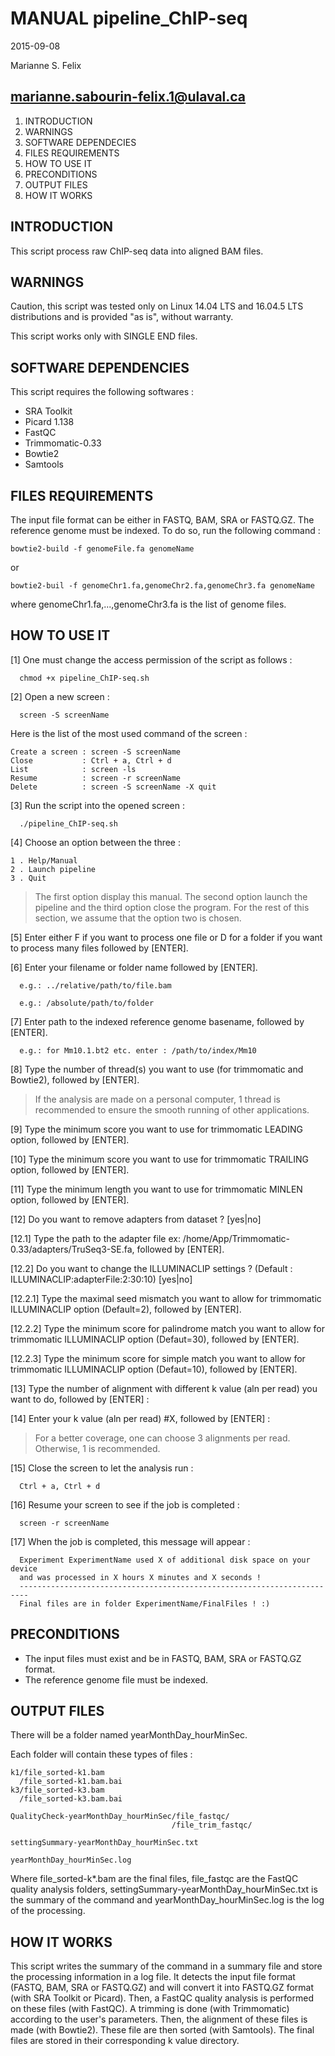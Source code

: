 # MANUAL pipeline_ChIP-seq
2015-09-08

Marianne S. Felix

marianne.sabourin-felix.1@ulaval.ca
---------------------------------------

1. INTRODUCTION
2. WARNINGS
3. SOFTWARE DEPENDECIES
4. FILES REQUIREMENTS
5. HOW TO USE IT
6. PRECONDITIONS
7. OUTPUT FILES
8. HOW IT WORKS

## INTRODUCTION

This script process raw ChIP-seq data into aligned BAM files.

## WARNINGS

Caution, this script was tested only on Linux 14.04 LTS and 16.04.5 LTS distributions and is provided "as is", without warranty.

This script works only with SINGLE END files.

## SOFTWARE DEPENDENCIES

This script requires the following softwares :

 - SRA Toolkit
 - Picard 1.138
 - FastQC
 - Trimmomatic-0.33
 - Bowtie2
 - Samtools

## FILES REQUIREMENTS

The input file format can be either in FASTQ, BAM, SRA or FASTQ.GZ.
The reference genome must be indexed. To do so, run the following command :

```
bowtie2-build -f genomeFile.fa genomeName
```
or
```
bowtie2-buil -f genomeChr1.fa,genomeChr2.fa,genomeChr3.fa genomeName
```

where genomeChr1.fa,...,genomeChr3.fa is the list of genome files.

## HOW TO USE IT

[1]  One must change the access permission of the script as follows :

      chmod +x pipeline_ChIP-seq.sh

[2]  Open a new screen :

      screen -S screenName

 Here is the list of the most used command of the screen :
 
 ```
Create a screen : screen -S screenName
Close           : Ctrl + a, Ctrl + d
List            : screen -ls
Resume          : screen -r screenName
Delete          : screen -S screenName -X quit
```

[3]  Run the script into the opened screen :

      ./pipeline_ChIP-seq.sh

[4]  Choose an option between the three :

```
1 . Help/Manual
2 . Launch pipeline
3 . Quit
```

>The first option display this manual. The second option launch the pipeline and the third option close the program. For the rest of this section, we assume that the option two is chosen.

[5]  Enter either F if you want to process one file or D for a folder if you
     want to process many files followed by [ENTER].

[6]  Enter your filename or folder name followed by [ENTER].

      e.g.: ../relative/path/to/file.bam
      
      e.g.: /absolute/path/to/folder

[7]  Enter path to the indexed reference genome basename, followed by [ENTER]. 

      e.g.: for Mm10.1.bt2 etc. enter : /path/to/index/Mm10

[8]  Type the number of thread(s) you want to use (for trimmomatic and Bowtie2), followed by [ENTER].

> If the analysis are made on a personal computer, 1 thread is recommended to ensure the smooth running of other applications.

[9]  Type the minimum score you want to use for trimmomatic LEADING option, followed by [ENTER].

[10]  Type the minimum score you want to use for trimmomatic TRAILING option, followed by [ENTER].

[11]  Type the minimum length you want to use for trimmomatic MINLEN option, followed by [ENTER].

[12]  Do you want to remove adapters from dataset ? [yes|no]

[12.1]  Type the path to the adapter file ex: /home/App/Trimmomatic-0.33/adapters/TruSeq3-SE.fa, followed by [ENTER].

[12.2]  Do you want to change the ILLUMINACLIP settings ? (Default : ILLUMINACLIP:adapterFile:2:30:10) [yes|no]

[12.2.1]  Type the maximal seed mismatch you want to allow for trimmomatic ILLUMINACLIP option (Default=2), followed by [ENTER].

[12.2.2]  Type the minimum score for palindrome match you want to allow for trimmomatic ILLUMINACLIP option (Defaut=30), followed by [ENTER].

[12.2.3]  Type the minimum score for simple match you want to allow for trimmomatic ILLUMINACLIP option (Defaut=10), followed by [ENTER].

[13]  Type the number of alignment with different k value (aln per read) you want to do, followed by [ENTER] :

[14]  Enter your k value (aln per read) #X, followed by [ENTER] :

> For a better coverage, one can choose 3 alignments per read. Otherwise, 1 is recommended.

[15] Close the screen to let the analysis run :
     
      Ctrl + a, Ctrl + d
     
[16] Resume your screen to see if the job is completed :

      screen -r screenName

[17] When the job is completed, this message will appear :

      Experiment ExperimentName used X of additional disk space on your device
      and was processed in X hours X minutes and X seconds !
      ------------------------------------------------------------------------
      Final files are in folder ExperimentName/FinalFiles ! :)

## PRECONDITIONS

- The input files must exist and be in FASTQ, BAM, SRA or FASTQ.GZ format.
- The reference genome file must be indexed.

## OUTPUT FILES

There will be a folder named yearMonthDay_hourMinSec. 

Each folder will contain these types of files :

    k1/file_sorted-k1.bam
      /file_sorted-k1.bam.bai
    k3/file_sorted-k3.bam
      /file_sorted-k3.bam.bai

    QualityCheck-yearMonthDay_hourMinSec/file_fastqc/
                                        /file_trim_fastqc/

    settingSummary-yearMonthDay_hourMinSec.txt

    yearMonthDay_hourMinSec.log

Where file_sorted-k*.bam are the final files, file_fastqc are the FastQC quality analysis folders, settingSummary-yearMonthDay_hourMinSec.txt is the summary of the command and yearMonthDay_hourMinSec.log is the log of the processing.

## HOW IT WORKS

This script writes the summary of the command in a summary file and store the processing information in a log file. It detects the input file format (FASTQ, BAM, SRA or FASTQ.GZ) and will convert it into FASTQ.GZ format (with SRA Toolkit or Picard). Then, a FastQC quality analysis is performed on these files (with FastQC). A trimming is done (with Trimmomatic) according to the user's parameters. Then, the alignment of these files is made (with Bowtie2). These file are then sorted (with Samtools). The final files are stored in their corresponding k value directory.

